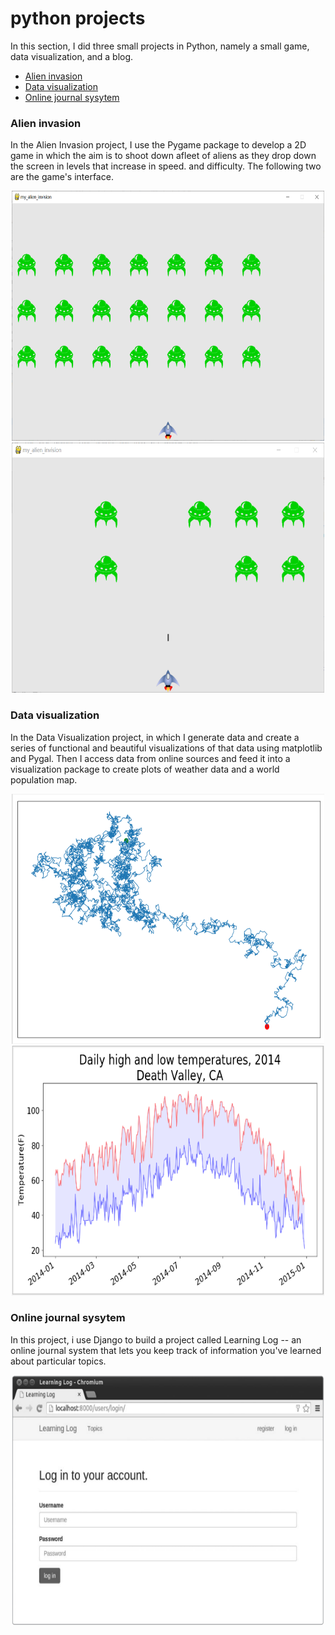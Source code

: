# python projects

In this section, I did three small projects in Python, namely a small game, data visualization, and a blog.


- [Alien invasion](#alien-invasion)
- [Data visualization](#data-visualization)
- [Online journal sysytem](#online-journal-sysytem)


### Alien invasion
In the Alien Invasion project, I use the Pygame package to develop a 2D game in which the aim is to shoot down afleet of aliens as they drop down the screen in levels that increase in speed. and difficulty. The following two are the game's interface.

<div align=center><img src="readme_images/alien_invasion1.png" width = "500" height = "400"  /></div>
<div align=center><img src="readme_images/alien_invasion2.png" width = "500" height = "400"  /></div>

### Data visualization
In the Data Visualization project, in which I generate data and create a series of functional and beautiful visualizations of that data using matplotlib and Pygal. Then I access data from online sources and feed it into a visualization package to create plots of weather data and a world population map. 

<div align=center><img src="readme_images/data1.png" width = "500" height = "400"  /></div>
<div align=center><img src="readme_images/data2.png" width = "500" height = "400"  /></div>

### Online journal sysytem

In this project, i use Django to build a project called Learning Log -- an online journal system that lets you keep track of information you've learned about particular topics.

<div align=center><img src="readme_images/log.png" width = "500" height = "400"  /></div>
